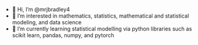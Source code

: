 - 👋 Hi, I’m @mrjbradley4
- 👀 I’m interested in mathematics, statistics, mathematical and statistical modeling, and data science
- 🌱 I’m currently learning statistical modelling via python libraries such as scikit learn, pandas, numpy, and pytorch

<!---
mrjbradley4/mrjbradley4 is a ✨ special ✨ repository because its `README.md` (this file) appears on your GitHub profile.
You can click the Preview link to take a look at your changes.
--->
